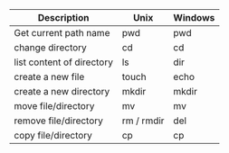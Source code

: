 
| Description               | Unix       | Windows |
| ------------------------- | ---------- | ------- |
| Get current path name     | pwd        | pwd     |
| change directory          | cd         | cd      |
| list content of directory | ls         | dir     |
| create a new file         | touch      | echo    |
| create a new directory    | mkdir      | mkdir   |
| move file/directory       | mv         | mv      |
| remove file/directory     | rm / rmdir | del     |
| copy file/directory       | cp         | cp      |
